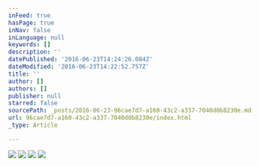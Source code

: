 ```yaml
---
inFeed: true
hasPage: true
inNav: false
inLanguage: null
keywords: []
description: ''
datePublished: '2016-06-23T14:24:26.084Z'
dateModified: '2016-06-23T14:22:52.757Z'
title: ''
author: []
authors: []
publisher: null
starred: false
sourcePath: _posts/2016-06-23-96cae7d7-a160-43c2-a337-7040d0b8230e.md
url: 96cae7d7-a160-43c2-a337-7040d0b8230e/index.html
_type: Article

---
```

![](https://the-grid-user-content.s3-us-west-2.amazonaws.com/3ce14e95-03c1-415f-9cde-7738ae05cfcf.jpg)
![](https://the-grid-user-content.s3-us-west-2.amazonaws.com/1cb56794-4b3e-4862-8105-9533c6331e20.jpg)
![](https://the-grid-user-content.s3-us-west-2.amazonaws.com/04a65b6f-1fe3-4a65-abbf-da373830e5f5.jpg)
![](https://the-grid-user-content.s3-us-west-2.amazonaws.com/3624deb9-3474-43b0-939d-be9c2349c722.jpg)